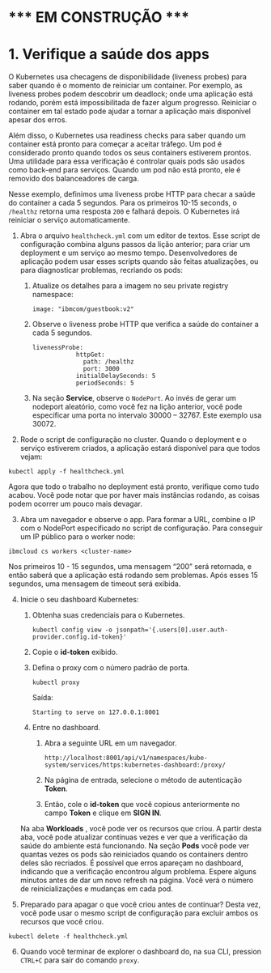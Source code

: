# *** EM CONSTRUÇÃO ***

# 1. Verifique a saúde dos apps

O Kubernetes usa checagens de disponibilidade (liveness probes) para saber quando é o momento de reiniciar um container. Por exemplo, as liveness probes podem descobrir um deadlock; onde uma aplicação está rodando, porém está impossibilitada de fazer algum progresso. Reiniciar o container em tal estado pode ajudar a tornar a aplicação mais disponível apesar dos erros.

Além disso, o Kubernetes usa readiness checks para saber quando um container está pronto para começar a aceitar tráfego. Um pod é considerado pronto quando todos os seus containers estiverem prontos. Uma utilidade para essa verificação é controlar quais pods são usados como back-end para serviços. Quando um pod não está pronto, ele é removido dos balanceadores de carga.

Nesse exemplo, definimos uma liveness probe HTTP para checar a saúde do container a cada 5 segundos. Para os primeiros 10-15 seconds, o  `/healthz` retorna uma resposta `200` e falhará depois. O Kubernetes irá reiniciar o serviço automaticamente.

1. Abra o arquivo  `healthcheck.yml` com um editor de textos. Esse script de configuração combina alguns passos da lição anterior; para criar um deployment e um serviço ao mesmo tempo. Desenvolvedores de aplicação podem usar esses scripts quando são feitas atualizações, ou para diagnosticar problemas, recriando os pods:

   1. Atualize os detalhes para a imagem no seu private registry namespace:

      ```
      image: "ibmcom/guestbook:v2"
      ```

   2. Observe o liveness probe HTTP que verifica a saúde do container a cada 5 segundos.
      ```
      livenessProbe:
                  httpGet:
                    path: /healthz
                    port: 3000
                  initialDelaySeconds: 5
                  periodSeconds: 5
      ```

   3. Na seção **Service**, observe o  `NodePort`. Ao invés de gerar um nodeport aleatório, como você fez na lição anterior, você pode especificar uma porta no intervalo 30000 – 32767. Este exemplo usa 30072.

2.	Rode o script de configuração no cluster. Quando o deployment e o serviço estiverem criados, a aplicação estará disponível para que todos vejam:

   ```
   kubectl apply -f healthcheck.yml
   ```
   
   Agora que todo o trabalho no deployment está pronto, verifique como tudo acabou. Você pode notar que por haver mais instâncias rodando, as coisas podem ocorrer um pouco mais devagar.

3.	Abra um navegador e observe o app. Para formar a URL, combine o IP com o NodePort especificado no script de configuração. Para conseguir um IP público para o worker node:

   ```
   ibmcloud cs workers <cluster-name>
   ```


   Nos primeiros 10 - 15 segundos, uma mensagem “200” será retornada, e então saberá que a aplicação está rodando sem problemas. Após esses 15 segundos, uma mensagem de timeout será exibida.

4. Inicie o seu dashboard Kubernetes:

   1. Obtenha suas credenciais para o Kubernetes.
      
      ```
      kubectl config view -o jsonpath='{.users[0].user.auth-provider.config.id-token}'
      ```

   2. Copie o **id-token** exibido.    
   
   3. Defina o proxy com o número padrão de porta.

      ```
      kubectl proxy
      ```

      Saída:

      ```
      Starting to serve on 127.0.0.1:8001
      ```
   
   4. Entre no dashboard.
      
      1. Abra a seguinte URL em um navegador.
         
         ```
         http://localhost:8001/api/v1/namespaces/kube-system/services/https:kubernetes-dashboard:/proxy/
         ```
      
      2. Na página de entrada, selecione o método de autenticação **Token**.
 
      3. Então, cole o **id-token** que você copious anteriormente no campo **Token** e clique em **SIGN IN**.
  
   Na aba **Workloads** , você pode ver os recursos que criou. A partir desta aba, você pode atualizar contínuas vezes e ver que a verificação da saúde do ambiente está funcionando. Na seção **Pods** você pode ver quantas vezes os pods são reiniciados quando os containers dentro deles são recriados. É possível que erros apareçam no dashboard, indicando que a verificação encontrou algum problema. Espere alguns minutos antes de dar um novo refresh na página. Você verá o número de reinicializações e mudanças em cada pod.

5. 	Preparado para apagar o que você criou antes de continuar? Desta vez, você pode usar o mesmo script de configuração para excluir ambos os recursos que você criou.

   ```kubectl delete -f healthcheck.yml```

6.	Quando você terminar de explorer o dashboard do, na sua CLI, pression `CTRL+C` para sair do comando  `proxy`.
